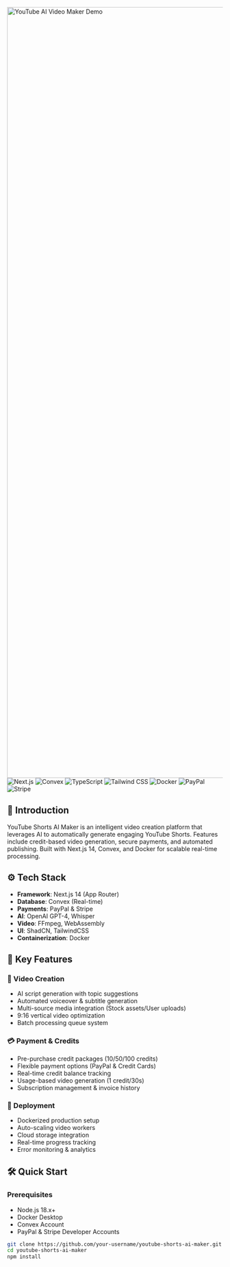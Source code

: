 <img width="1800" alt="YouTube AI Video Maker Demo" >




<div>
  <img src="https://img.shields.io/badge/-Next.js-black?style=for-the-badge&logoColor=white&logo=nextdotjs&color=000000" alt="Next.js" />
  <img src="https://img.shields.io/badge/-Convex-black?style=for-the-badge&logoColor=white&logo=convex&color=5C4DEE" alt="Convex" />
  <img src="https://img.shields.io/badge/-TypeScript-black?style=for-the-badge&logoColor=white&logo=typescript&color=3178C6" alt="TypeScript" />
  <img src="https://img.shields.io/badge/-Tailwind_CSS-black?style=for-the-badge&logoColor=white&logo=tailwindcss&color=06B6D4" alt="Tailwind CSS" />
  <img src="https://img.shields.io/badge/-Docker-black?style=for-the-badge&logoColor=white&logo=docker&color=2496ED" alt="Docker" />
  <img src="https://img.shields.io/badge/-PayPal-00457C?style=for-the-badge&logo=paypal&logoColor=white" alt="PayPal" />
  <img src="https://img.shields.io/badge/-Stripe-008CDD?style=for-the-badge&logo=stripe&logoColor=white" alt="Stripe" />
</div>

## 🤖 Introduction
YouTube Shorts AI Maker is an intelligent video creation platform that leverages AI to automatically generate engaging YouTube Shorts. Features include credit-based video generation, secure payments, and automated publishing. Built with Next.js 14, Convex, and Docker for scalable real-time processing.

## ⚙️ Tech Stack
- **Framework**: Next.js 14 (App Router)
- **Database**: Convex (Real-time)
- **Payments**: PayPal & Stripe
- **AI**: OpenAI GPT-4, Whisper
- **Video**: FFmpeg, WebAssembly
- **UI**: ShadCN, TailwindCSS
- **Containerization**: Docker

## 🔋 Key Features

### 🎥 Video Creation
- AI script generation with topic suggestions
- Automated voiceover & subtitle generation
- Multi-source media integration (Stock assets/User uploads)
- 9:16 vertical video optimization
- Batch processing queue system

### 💳 Payment & Credits
- Pre-purchase credit packages (10/50/100 credits)
- Flexible payment options (PayPal & Credit Cards)
- Real-time credit balance tracking
- Usage-based video generation (1 credit/30s)
- Subscription management & invoice history

### 🚀 Deployment
- Dockerized production setup
- Auto-scaling video workers
- Cloud storage integration
- Real-time progress tracking
- Error monitoring & analytics

## 🛠 Quick Start

### Prerequisites
- Node.js 18.x+
- Docker Desktop
- Convex Account
- PayPal & Stripe Developer Accounts

```bash
git clone https://github.com/your-username/youtube-shorts-ai-maker.git
cd youtube-shorts-ai-maker
npm install
 
